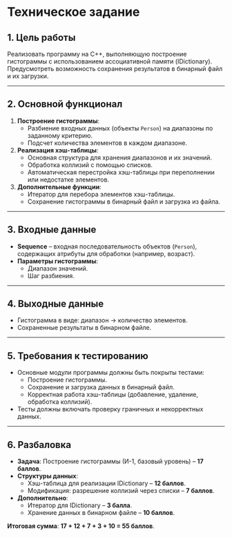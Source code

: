 # Техническое задание

## 1. Цель работы
Реализовать программу на C++, выполняющую построение гистограммы
с использованием ассоциативной памяти (IDictionary).
Предусмотреть возможность сохранения результатов в бинарный файл и их загрузки.

---

## 2. Основной функционал
1. **Построение гистограммы**:
    - Разбиение входных данных (объекты `Person`) на диапазоны по заданному критерию.
    - Подсчет количества элементов в каждом диапазоне.
2. **Реализация хэш-таблицы**:
    - Основная структура для хранения диапазонов и их значений.
    - Обработка коллизий с помощью списков.
    - Автоматическая перестройка хэш-таблицы при переполнении или недостатке элементов.
3. **Дополнительные функции**:
    - Итератор для перебора элементов хэш-таблицы.
    - Сохранение гистограммы в бинарный файл и загрузка из файла.

---

## 3. Входные данные
- **Sequence** – входная последовательность объектов (`Person`), содержащих атрибуты для обработки (например, возраст).
- **Параметры гистограммы**:
    - Диапазон значений.
    - Шаг разбиения.

---

## 4. Выходные данные
- Гистограмма в виде: диапазон → количество элементов.
- Сохраненные результаты в бинарном файле.

---

## 5. Требования к тестированию
- Основные модули программы должны быть покрыты тестами:
    - Построение гистограммы.
    - Сохранение и загрузка данных в бинарный файл.
    - Корректная работа хэш-таблицы (добавление, удаление, обработка коллизий).
- Тесты должны включать проверку граничных и некорректных данных.

---

## 6. Разбаловка
- **Задача**: Построение гистограммы (И-1, базовый уровень) – **17 баллов**.
- **Структуры данных**:
    - Хэш-таблица для реализации IDictionary – **12 баллов**.
    - Модификация: разрешение коллизий через списки – **7 баллов**.
- **Дополнительно**:
    - Итератор для IDictionary – **3 балла**.
    - Хранение данных в бинарном файле – **10 баллов**.

**Итоговая сумма**: **17 + 12 + 7 + 3 + 10 = 55 баллов**.

